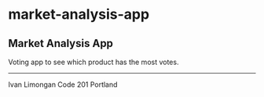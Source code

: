 # market-analysis-app

Market Analysis App
-------------------

Voting app to see which product has the most votes.






----
Ivan Limongan Code 201 Portland
